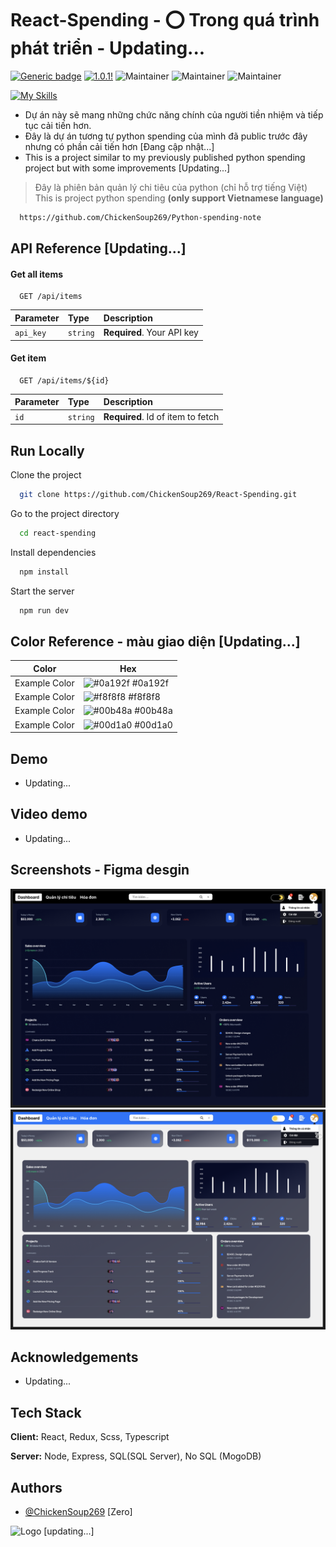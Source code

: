 # React-Spending - ⭕ Trong quá trình phát triển - Updating...

[![Generic badge](https://img.shields.io/badge/StatusProject-BETA-green.svg)](https://shields.io/) [![1.0.1!](https://img.shields.io/badge/Version-NONE-1abc9c.svg)](https://GitHub.com/Naereen/ama) ![Maintainer](https://img.shields.io/badge/React-Update-blue) ![Maintainer](https://img.shields.io/badge/Vite-Update-yellow) ![Maintainer](https://img.shields.io/badge/typescript-Update-red)

[![My Skills](https://skillicons.dev/icons?i=react,vite,typescript)](https://skillicons.dev)

- Dự án này sẽ mang những chức năng chính của người tiền nhiệm và tiếp tục cải tiến hơn.
- Đây là dự án tương tự python spending của mình đã public trước đây nhưng có phần cải tiến hơn [Đang cập nhật...]
- This is a project similar to my previously published python spending project
  but with some improvements [Updating...]

> Đây là phiên bản quản lý chi tiêu của python (chỉ hỗ trợ tiếng Việt)  
> This is project python spending **(only support Vietnamese language)**

```bash
  https://github.com/ChickenSoup269/Python-spending-note
```

## API Reference [Updating...]

#### Get all items

```http
  GET /api/items
```

| Parameter | Type     | Description                |
| :-------- | :------- | :------------------------- |
| `api_key` | `string` | **Required**. Your API key |

#### Get item

```http
  GET /api/items/${id}
```

| Parameter | Type     | Description                       |
| :-------- | :------- | :-------------------------------- |
| `id`      | `string` | **Required**. Id of item to fetch |

## Run Locally

Clone the project

```bash
  git clone https://github.com/ChickenSoup269/React-Spending.git
```

Go to the project directory

```bash
  cd react-spending
```

Install dependencies

```bash
  npm install
```

Start the server

```bash
  npm run dev
```

## Color Reference - màu giao diện [Updating...]

| Color         | Hex                                                              |
| ------------- | ---------------------------------------------------------------- |
| Example Color | ![#0a192f](https://via.placeholder.com/10/0a192f?text=+) #0a192f |
| Example Color | ![#f8f8f8](https://via.placeholder.com/10/f8f8f8?text=+) #f8f8f8 |
| Example Color | ![#00b48a](https://via.placeholder.com/10/00b48a?text=+) #00b48a |
| Example Color | ![#00d1a0](https://via.placeholder.com/10/00b48a?text=+) #00d1a0 |

## Demo

- Updating...

## Video demo

- Updating...

## Screenshots - Figma desgin

<kbd>
<img src="./src/assets/images/figma/Screenshot 2024-09-07 193118.png" alt="Loading..." />
</kbd>

<kbd>
<img src="./src/assets/images/figma/Screenshot 2024-09-07 193128.png" alt="Loading..." />
</kbd>

## Acknowledgements

- Updating...

## Tech Stack

**Client:** React, Redux, Scss, Typescript

**Server:** Node, Express, SQL(SQL Server), No SQL (MogoDB)

## Authors

- [@ChickenSoup269](https://www.github.com/ChickenSoup269) [Zero]

![Logo]() [updating...]
